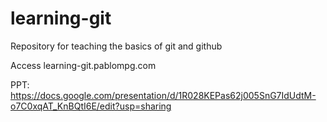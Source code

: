 # learning-git
Repository for teaching the basics of git and github

Access learning-git.pablompg.com 

PPT: https://docs.google.com/presentation/d/1R028KEPas62j005SnG7IdUdtM-o7C0xqAT_KnBQtI6E/edit?usp=sharing
